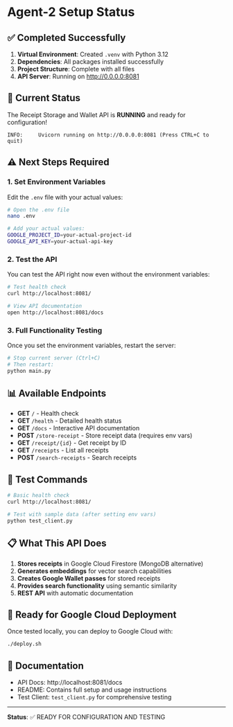 # Agent-2 Setup Status

## ✅ Completed Successfully

1. **Virtual Environment**: Created `.venv` with Python 3.12
2. **Dependencies**: All packages installed successfully
3. **Project Structure**: Complete with all files
4. **API Server**: Running on http://0.0.0.0:8081

## 🚀 Current Status

The Receipt Storage and Wallet API is **RUNNING** and ready for configuration!

```
INFO:     Uvicorn running on http://0.0.0.0:8081 (Press CTRL+C to quit)
```

## ⚠️ Next Steps Required

### 1. Set Environment Variables

Edit the `.env` file with your actual values:

```bash
# Open the .env file
nano .env

# Add your actual values:
GOOGLE_PROJECT_ID=your-actual-project-id
GOOGLE_API_KEY=your-actual-api-key
```

### 2. Test the API

You can test the API right now even without the environment variables:

```bash
# Test health check
curl http://localhost:8081/

# View API documentation
open http://localhost:8081/docs
```

### 3. Full Functionality Testing

Once you set the environment variables, restart the server:

```bash
# Stop current server (Ctrl+C)
# Then restart:
python main.py
```

## 📊 Available Endpoints

- **GET** `/` - Health check
- **GET** `/health` - Detailed health status  
- **GET** `/docs` - Interactive API documentation
- **POST** `/store-receipt` - Store receipt data (requires env vars)
- **GET** `/receipt/{id}` - Get receipt by ID
- **GET** `/receipts` - List all receipts
- **POST** `/search-receipts` - Search receipts

## 🧪 Test Commands

```bash
# Basic health check
curl http://localhost:8081/

# Test with sample data (after setting env vars)
python test_client.py
```

## 📋 What This API Does

1. **Stores receipts** in Google Cloud Firestore (MongoDB alternative)
2. **Generates embeddings** for vector search capabilities
3. **Creates Google Wallet passes** for stored receipts
4. **Provides search functionality** using semantic similarity
5. **REST API** with automatic documentation

## 🎯 Ready for Google Cloud Deployment

Once tested locally, you can deploy to Google Cloud with:

```bash
./deploy.sh
```

## 📖 Documentation

- API Docs: http://localhost:8081/docs
- README: Contains full setup and usage instructions
- Test Client: `test_client.py` for comprehensive testing

---
**Status**: ✅ READY FOR CONFIGURATION AND TESTING
